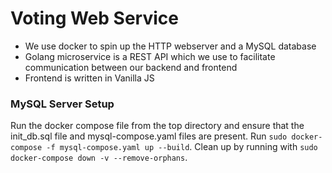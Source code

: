 # Voting Web Service
* We use docker to spin up the HTTP webserver and a MySQL database
* Golang microservice is a REST API which we use to facilitate communication between our backend and frontend
* Frontend is written in Vanilla JS

### MySQL Server Setup ###
Run the docker compose file from the top directory and ensure that the init_db.sql file and mysql-compose.yaml files are present. Run `sudo docker-compose -f mysql-compose.yaml up --build`. Clean up by running with `sudo docker-compose down -v --remove-orphans`.
